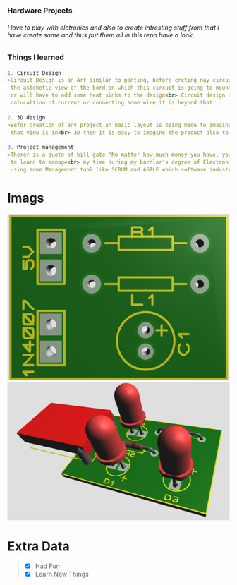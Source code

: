 ### Hardware Projects
###### I love to play with elctronics and also to create intresting stuff from that i have create some and thus put them all in this repo have a look,

### Things I learned

```markdown
1. Circuit Design
>Circuit Design is an Art similar to panting, before creting nay circuit a deigner ha to think in every aspect like
 the astehetic view of the bord on which this circuit is going to mounted on, will this circuit get proper cooling
 or will have to add some heat sinks to the design<br> Circuit design s not jsut ot add some resistorbased on 
 calucaltion of current or connecting some wire it is beyond that. 

2. 3D design
>Befor creation of any project an basic layout is being made to imagine how the product/ Project will look and if
 that view is in<br> 3D then it is easy to imagine the product also to make correction based on user case  

3. Project management
>Therer is a quote of bill gate "No matter how much money you have, you can't buy more time." Thus it was obvious
 to learn to manage<br> my time during my bachlor's degree of Electronics and Telecommunication which i did by
 using some Managemnet tool like SCRUM and AGILE which software industries use.

```

# Imags 
![PCB Layout](https://github.com/siddhantjoshi/Hardware-Projects/blob/main/Basic%20Circuits/Diode%20Circuit/Images/PCB%20Layput.png)<br>
![USB Tester](https://github.com/siddhantjoshi/Hardware-Projects/blob/main/USB%20Tester/Original/Image/3D%20Images/USB%20Tester%203D.png)<br>

# Extra Data
>- [x] Had Fun 
>- [x] Learn New Things
